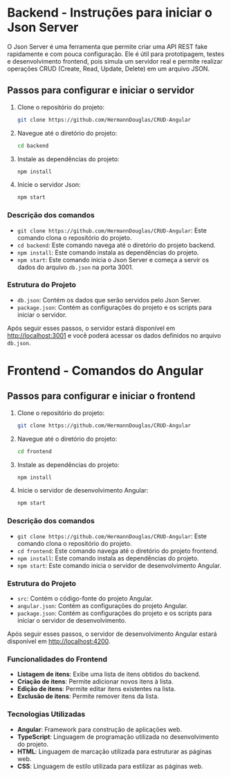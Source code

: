 # Backend - Instruções para iniciar o Json Server

O Json Server é uma ferramenta que permite criar uma API REST fake rapidamente e com pouca configuração. Ele é útil para prototipagem, testes e desenvolvimento frontend, pois simula um servidor real e permite realizar operações CRUD (Create, Read, Update, Delete) em um arquivo JSON.

## Passos para configurar e iniciar o servidor

1. Clone o repositório do projeto:

   ```sh
   git clone https://github.com/HermannDouglas/CRUD-Angular
   ```

2. Navegue até o diretório do projeto:

   ```sh
   cd backend
   ```

3. Instale as dependências do projeto:

   ```sh
   npm install
   ```

4. Inicie o servidor Json:
   ```sh
   npm start
   ```

### Descrição dos comandos

- `git clone https://github.com/HermannDouglas/CRUD-Angular`: Este comando clona o repositório do projeto.
- `cd backend`: Este comando navega até o diretório do projeto backend.
- `npm install`: Este comando instala as dependências do projeto.
- `npm start`: Este comando inicia o Json Server e começa a servir os dados do arquivo `db.json` na porta 3001.

### Estrutura do Projeto

- `db.json`: Contém os dados que serão servidos pelo Json Server.
- `package.json`: Contém as configurações do projeto e os scripts para iniciar o servidor.

Após seguir esses passos, o servidor estará disponível em [http://localhost:3001](http://localhost:3001) e você poderá acessar os dados definidos no arquivo `db.json`.

# Frontend - Comandos do Angular

## Passos para configurar e iniciar o frontend

1. Clone o repositório do projeto:

   ```sh
   git clone https://github.com/HermannDouglas/CRUD-Angular
   ```

2. Navegue até o diretório do projeto:

   ```sh
   cd frontend
   ```

3. Instale as dependências do projeto:

   ```sh
   npm install
   ```

4. Inicie o servidor de desenvolvimento Angular:
   ```sh
   npm start
   ```

### Descrição dos comandos

- `git clone https://github.com/HermannDouglas/CRUD-Angular`: Este comando clona o repositório do projeto.
- `cd frontend`: Este comando navega até o diretório do projeto frontend.
- `npm install`: Este comando instala as dependências do projeto.
- `npm start`: Este comando inicia o servidor de desenvolvimento Angular.

### Estrutura do Projeto

- `src`: Contém o código-fonte do projeto Angular.
- `angular.json`: Contém as configurações do projeto Angular.
- `package.json`: Contém as configurações do projeto e os scripts para iniciar o servidor de desenvolvimento.

Após seguir esses passos, o servidor de desenvolvimento Angular estará disponível em [http://localhost:4200](http://localhost:4200).

### Funcionalidades do Frontend

- **Listagem de itens**: Exibe uma lista de itens obtidos do backend.
- **Criação de itens**: Permite adicionar novos itens à lista.
- **Edição de itens**: Permite editar itens existentes na lista.
- **Exclusão de itens**: Permite remover itens da lista.

### Tecnologias Utilizadas

- **Angular**: Framework para construção de aplicações web.
- **TypeScript**: Linguagem de programação utilizada no desenvolvimento do projeto.
- **HTML**: Linguagem de marcação utilizada para estruturar as páginas web.
- **CSS**: Linguagem de estilo utilizada para estilizar as páginas web.
